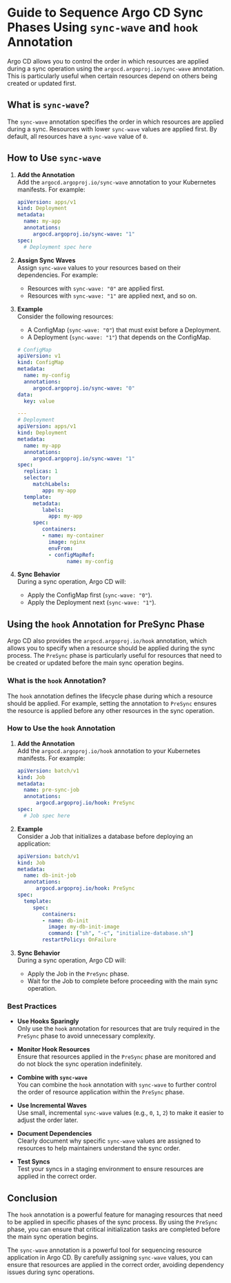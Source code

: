 # Guide to Sequence Argo CD Sync Phases Using `sync-wave` and `hook` Annotation

Argo CD allows you to control the order in which resources are applied during a sync operation using the `argocd.argoproj.io/sync-wave` annotation. This is particularly useful when certain resources depend on others being created or updated first.

## What is `sync-wave`?

The `sync-wave` annotation specifies the order in which resources are applied during a sync. Resources with lower `sync-wave` values are applied first. By default, all resources have a `sync-wave` value of `0`.

## How to Use `sync-wave`

1. **Add the Annotation**  
    Add the `argocd.argoproj.io/sync-wave` annotation to your Kubernetes manifests. For example:

    ```yaml
    apiVersion: apps/v1
    kind: Deployment
    metadata:
      name: my-app
      annotations:
         argocd.argoproj.io/sync-wave: "1"
    spec:
      # Deployment spec here
    ```

2. **Assign Sync Waves**  
    Assign `sync-wave` values to your resources based on their dependencies. For example:
    - Resources with `sync-wave: "0"` are applied first.
    - Resources with `sync-wave: "1"` are applied next, and so on.

3. **Example**  
    Consider the following resources:
    - A ConfigMap (`sync-wave: "0"`) that must exist before a Deployment.
    - A Deployment (`sync-wave: "1"`) that depends on the ConfigMap.

    ```yaml
    # ConfigMap
    apiVersion: v1
    kind: ConfigMap
    metadata:
      name: my-config
      annotations:
         argocd.argoproj.io/sync-wave: "0"
    data:
      key: value

    ---
    # Deployment
    apiVersion: apps/v1
    kind: Deployment
    metadata:
      name: my-app
      annotations:
         argocd.argoproj.io/sync-wave: "1"
    spec:
      replicas: 1
      selector:
         matchLabels:
            app: my-app
      template:
         metadata:
            labels:
              app: my-app
         spec:
            containers:
            - name: my-container
              image: nginx
              envFrom:
              - configMapRef:
                    name: my-config
    ```

4. **Sync Behavior**  
    During a sync operation, Argo CD will:
    - Apply the ConfigMap first (`sync-wave: "0"`).
    - Apply the Deployment next (`sync-wave: "1"`).

## Using the `hook` Annotation for PreSync Phase

Argo CD also provides the `argocd.argoproj.io/hook` annotation, which allows you to specify when a resource should be applied during the sync process. The `PreSync` phase is particularly useful for resources that need to be created or updated before the main sync operation begins.

### What is the `hook` Annotation?

The `hook` annotation defines the lifecycle phase during which a resource should be applied. For example, setting the annotation to `PreSync` ensures the resource is applied before any other resources in the sync operation.

### How to Use the `hook` Annotation

1. **Add the Annotation**  
    Add the `argocd.argoproj.io/hook` annotation to your Kubernetes manifests. For example:

    ```yaml
    apiVersion: batch/v1
    kind: Job
    metadata:
      name: pre-sync-job
      annotations:
          argocd.argoproj.io/hook: PreSync
    spec:
      # Job spec here
    ```

2. **Example**  
    Consider a Job that initializes a database before deploying an application:

    ```yaml
    apiVersion: batch/v1
    kind: Job
    metadata:
      name: db-init-job
      annotations:
          argocd.argoproj.io/hook: PreSync
    spec:
      template:
         spec:
            containers:
            - name: db-init
              image: my-db-init-image
              command: ["sh", "-c", "initialize-database.sh"]
            restartPolicy: OnFailure
    ```

3. **Sync Behavior**  
    During a sync operation, Argo CD will:
    - Apply the Job in the `PreSync` phase.
    - Wait for the Job to complete before proceeding with the main sync operation.

### Best Practices

- **Use Hooks Sparingly**  
    Only use the `hook` annotation for resources that are truly required in the `PreSync` phase to avoid unnecessary complexity.

- **Monitor Hook Resources**  
    Ensure that resources applied in the `PreSync` phase are monitored and do not block the sync operation indefinitely.

- **Combine with `sync-wave`**  
    You can combine the `hook` annotation with `sync-wave` to further control the order of resource application within the `PreSync` phase.

- **Use Incremental Waves**  
    Use small, incremental `sync-wave` values (e.g., `0`, `1`, `2`) to make it easier to adjust the order later.

- **Document Dependencies**  
    Clearly document why specific `sync-wave` values are assigned to resources to help maintainers understand the sync order.

- **Test Syncs**  
    Test your syncs in a staging environment to ensure resources are applied in the correct order.

## Conclusion

The `hook` annotation is a powerful feature for managing resources that need to be applied in specific phases of the sync process. By using the `PreSync` phase, you can ensure that critical initialization tasks are completed before the main sync operation begins.

The `sync-wave` annotation is a powerful tool for sequencing resource application in Argo CD. By carefully assigning `sync-wave` values, you can ensure that resources are applied in the correct order, avoiding dependency issues during sync operations.
